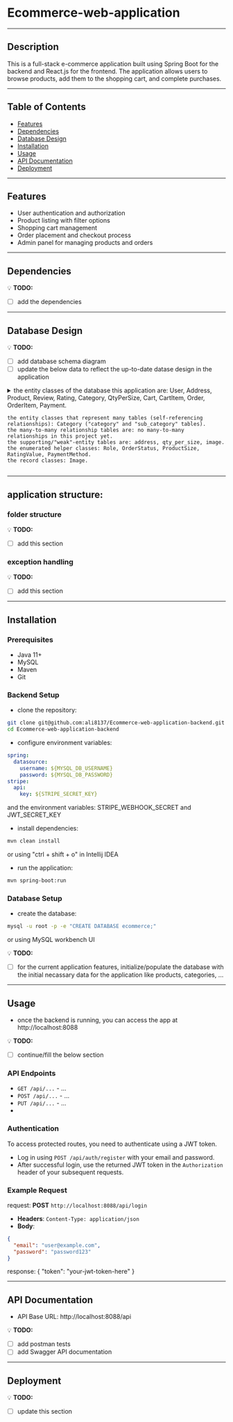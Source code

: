 # Ecommerce-web-application

---

## Description
This is a full-stack e-commerce application built using Spring Boot for the backend and React.js for the frontend. The application allows users to browse products, add them to the shopping cart, and complete purchases.

---

## Table of Contents
- [Features](#features)
- [Dependencies](#dependencies)
- [Database Design](#Database-Design)
- [Installation](#installation)
- [Usage](#usage)
- [API Documentation](#API-Documentation)
- [Deployment](#deployment)

---

## Features
- User authentication and authorization
- Product listing with filter options
- Shopping cart management
- Order placement and checkout process
- Admin panel for managing products and orders

---

## Dependencies
💡 **TODO:** 
- [ ] add the dependencies

---

## Database Design
💡 **TODO:** 
- [ ] add database schema diagram
- [ ] update the below data to reflect the up-to-date datase design in the application

<details>
  <summary>
    the entity classes of the database this application are: User, Address, Product, Review, Rating, Category, QtyPerSize, Cart, CartItem, Order, OrderItem, Payment.

    the entity classes that represent many tables (self-referencing relationships): Category ("category" and "sub_category" tables).
    the many-to-many relationship tables are: no many-to-many relationships in this project yet.
    the supporting/"weak"-entity tables are: address, qty_per_size, image.
    the enumerated helper classes: Role, OrderStatus, ProductSize, RatingValue, PaymentMethod.
    the record classes: Image.
  </summary>

  - relationships:
    - user table:
      - has one-to-many relationship with cart table
      - has one-to-many relationship with order table
      - has one-to-many relationship with payment table
      - has one-to-many relationship with address table
      - has one-to-many relationship with review table
      - has one-to-many relationship with rating table
    - address table:
      - has many-to-one relationship with user table
    - product table:
      - has one-to-one relationship with cart_item table
      - has one-to-one relationship with order_item table
      - has one-to-many relationship with review table
      - has one-to-many relationship with rating table
      - has many-to-one relationship with category table
      - has one-to-many (or can be one-to-one, that is when using alternative design for this table) relationship with qty_per_size table
    - review table:
      - has many-to-one relationship with product table
      - has many-to-one relationship with user table
      - has one-to-many relationship with rating table
    - rating table:
      - has many-to-one relationship with product table
      - has many-to-one relationship with user table
      - has many-to-one relationship with review table
    - category table:
      - has one-to-many relationship with product table
      - has one-to-many relationship with sub_category table
    - sub_category table:
      - has many-to-one relationship with category table
    - qty_per_size table:
      - has many-to-one (or can be one-to-one, that is when using alternative design for this table) relationship with product table
    - cart table:
      - has many-to-one relationship with user table
      - has one-to-many relationship with cart_item table
    - cart_item table:
      - has one-to-one relationship with product table
      - has many-to-one relationship with cart table
    - order table:
      - has many-to-one relationship with user table
      - has one-to-many relationship with order_item table
    - order_item:
      - has one-to-one relationship with product table
      - has many-to-one relationship with order table
    - Payment:
      - has one-to-one relationship with order table

  - association of the database tables with their functionsalities/features in the application:
    - product table:
      - to display store products (along with filteration)
    - user table:
      - for authentication
      - for payment process
    - address table:
      - for payment process
    - review table:
      - for products reviews
    - rating table:
      - for products ratings
    - category:
      - for product filteration
    - qty_per_size table:
      - to check the stock status of the product
    - cart and cart_item tables:
      - for checkout process
    - order and order_item tables:
      - for ordering process
    - Payment:
      - to complete user's payment process
</details>

---

## application structure:


### folder structure
💡 **TODO:** 
- [ ] add this section

### exception handling
💡 **TODO:** 
- [ ] add this section

---

## Installation


### Prerequisites
- Java 11+
- MySQL
- Maven
- Git


### Backend Setup
- clone the repository:

```bash
git clone git@github.com:ali8137/Ecommerce-web-application-backend.git
cd Ecommerce-web-application-backend
```

- configure environment variables:

```YAML
spring:
  datasource:
    username: ${MYSQL_DB_USERNAME}
    password: ${MYSQL_DB_PASSWORD}
stripe:
  api:
    key: ${STRIPE_SECRET_KEY}
```

and the environment variables: STRIPE_WEBHOOK_SECRET and JWT_SECRET_KEY

- install dependencies:

```bash
mvn clean install
```

or using "ctrl + shift + o" in Intellij IDEA

- run the application:

```bash
mvn spring-boot:run
```


### Database Setup
- create the database:

```bash
mysql -u root -p -e "CREATE DATABASE ecommerce;"
```

or using MySQL workbench UI

💡 **TODO:** 
- [ ] for the current application features, initialize/populate the database with the initial necassary data for the application like products, categories, ...

---

## Usage
- once the backend is running, you can access the app at http://localhost:8088

💡 **TODO:** 
- [ ] continue/fill the below section
### API Endpoints
- `GET /api/...` - ...
- `POST /api/...` - ...
- `PUT /api/...` - ...
- 

### Authentication
To access protected routes, you need to authenticate using a JWT token. 
- Log in using `POST /api/auth/register` with your email and password.
- After successful login, use the returned JWT token in the `Authorization` header of your subsequent requests.

### Example Request
request: 
**POST** `http://localhost:8088/api/login`
- **Headers**: `Content-Type: application/json`
- **Body**:
```json
{
  "email": "user@example.com",
  "password": "password123"
}
```

response:
{
  "token": "your-jwt-token-here"
}

---

## API Documentation
- API Base URL: http://localhost:8088/api

💡 **TODO:** 
- [ ] add postman tests
- [ ] add Swagger API documentation

---

## Deployment

💡 **TODO:** 
- [ ] update this section
